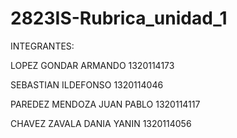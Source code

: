 # 2823IS-Rubrica_unidad_1

INTEGRANTES:

LOPEZ GONDAR ARMANDO 1320114173

SEBASTIAN ILDEFONSO 1320114046

PAREDEZ MENDOZA JUAN PABLO 1320114117

CHAVEZ ZAVALA DANIA YANIN 1320114056
